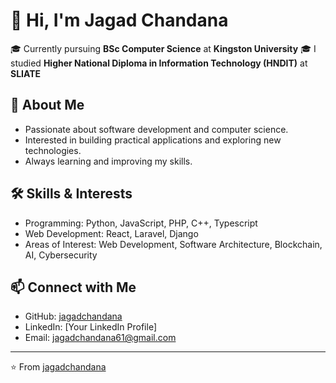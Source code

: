 # 👋 Hi, I'm Jagad Chandana  

🎓 Currently pursuing **BSc Computer Science** at **Kingston University** 
🎓 I studied **Higher National Diploma in Information Technology (HNDIT)** at **SLIATE**   

## 🚀 About Me
- Passionate about software development and computer science.  
- Interested in building practical applications and exploring new technologies.  
- Always learning and improving my skills.  

## 🛠️ Skills & Interests
- Programming: Python, JavaScript, PHP, C++, Typescript
- Web Development: React, Laravel, Django  
- Areas of Interest: Web Development, Software Architecture, Blockchain, AI, Cybersecurity  

## 📫 Connect with Me
- GitHub: [jagadchandana](https://github.com/jagadchandana)  
- LinkedIn: [Your LinkedIn Profile]  
- Email: jagadchandana61@gmail.com 

---
⭐️ From [jagadchandana](https://github.com/jagadchandana)
